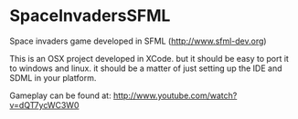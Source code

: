 SpaceInvadersSFML
=================

Space invaders game developed in SFML (http://www.sfml-dev.org)

This is an OSX project developed in XCode. but it should be easy to port it to windows and linux.
it should be a matter of just setting up the IDE and SDML in your platform.

Gameplay can be found at:
http://www.youtube.com/watch?v=dQT7ycWC3W0
